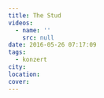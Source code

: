 ```yaml
---
title: The Stud
videos:
  - name: ''
    src: null
date: 2016-05-26 07:17:09
tags:
  - konzert
city:
location:
cover:
---
```

